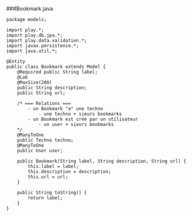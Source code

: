 <br>
###Bookmark.java

	package models;

	import play.*;
	import play.db.jpa.*;
	import play.data.validation.*;
	import javax.persistence.*;
	import java.util.*;

	@Entity
	public class Bookmark extends Model {
		@Required public String label;
		@Lob
		@MaxSize(200) 
		public String description;
		public String url;

		/* === Relations ===
			- un Bookmark "a" une techno 
				- une techno + sieurs bookmarks
			- un Bookmark est créé par un utilisateur
				- un user + sieurs bookmarks
		*/
		@ManyToOne
		public Techno techno;
		@ManyToOne
		public User user;

		public Bookmark(String label, String description, String url) {
		    this.label = label;
			this.description = description;
			this.url = url;
		}

		public String toString() {
			return label;
		}	
	}